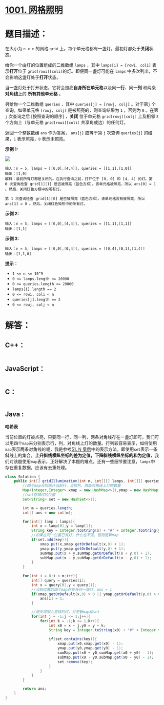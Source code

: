 # [1001. 网格照明](https://leetcode-cn.com/problems/grid-illumination/)

# 题目描述：

在大小为 `n x n` 的网格 `grid` 上，每个单元格都有一盏灯，最初灯都处于**关闭**状态。

给你一个由灯的位置组成的二维数组 `lamps` ，其中 `lamps[i] = [rowi, coli]` 表示**打开**位于 `grid[rowi][coli]`的灯。即便同一盏灯可能在 `lamps` 中多次列出，不会影响这盏灯处于**打开**状态。

当一盏灯处于打开状态，它将会照亮**自身所在单元格**以及同一**行**、同一**列** 和两条**对角线**上的 **所有其他单元格** 。

另给你一个二维数组 `queries` ，其中 `queries[j] = [rowj, colj]` 。对于第`j` 个查询，如果单元格 `[rowj, colj]` 是被照亮的，则查询结果为 `1` ，否则为 `0` 。在第 `j` 次查询之后 [按照查询的顺序] ，**关闭** 位于单元格 `grid[rowj][colj]` 上及相邻 `8` 个方向上（与单元格 `grid[rowi][coli]` 共享角或边）的任何灯。

返回一个整数数组 `ans` 作为答案， `ans[j]` 应等于第 `j` 次查询 `queries[j]` 的结果，`1` 表示照亮，`0` 表示未照亮。



**示例 1:**

![](https://assets.leetcode.com/uploads/2020/08/19/illu_1.jpg)

```
输入：n = 5, lamps = [[0,0],[4,4]], queries = [[1,1],[1,0]]
输出：[1,0]
解释：最初所有灯都是关闭的。在执行查询之前，打开位于 [0, 0] 和 [4, 4] 的灯。第 0 次查询检查 grid[1][1] 是否被照亮（蓝色方框）。该单元格被照亮，所以 ans[0] = 1 。然后，关闭红色方框中的所有灯。

第 1 次查询检查 grid[1][0] 是否被照亮（蓝色方框）。该单元格没有被照亮，所以 ans[1] = 0 。然后，关闭红色矩形中的所有灯。

```

**示例 2:**

```
输入：n = 5, lamps = [[0,0],[4,4]], queries = [[1,1],[1,1]]
输出：[1,1]
```

**示例 3:**

```
输入：n = 5, lamps = [[0,0],[0,4]], queries = [[0,4],[0,1],[1,4]]
输出：[1,1,0]
```

**提示：**

- `1 <= n <= 10^9`
- `0 <= lamps.length <= 20000`
- `0 <= queries.length <= 20000`
- `lamps[i].length == 2`
- `0 <= rowi, coli < n`
- `queries[j].length == 2`
- `0 <= rowj, colj < n`


# 解答：

## C++：

```cpp

```

## JavaScript：

```javascript

```

## C：

```c

```

## Java :

**哈希表**   

当前位置的灯被点亮，只要同一行，同一列，两条对角线存在一盏灯即可。我们可以用四个`map`来分别表示行，列，对角线上灯的数量。行列较容易表示，如何使用`map`表示两条对角线的呢，我是参考[51. N 皇后](https://leetcode-cn.com/problems/n-queens/)中的表示方法，即使用`set`表示一条斜线上的集合，**上升斜线横纵坐标的差为定值，下降斜线横纵坐标的和为定值**，我们对该题使用`map`表示，正好解决了本题的难点。还有一些细节要注意，`lamps`中存在重复数据，应该有去重处理。

```java
class Solution {
    public int[] gridIllumination(int n, int[][] lamps, int[][] queries) {
        //四个map分别统计当前行，当前列，两条对角线上灯的数量
        Map<Integer,Integer> xmap = new HashMap<>(),ymap = new HashMap(),sumMap = new HashMap(),subMap = new HashMap();
        //set存储灯的位置
        Set<String> set = new HashSet<>();

        int m = queries.length;
        int[] ans = new int[m];

        for(int[] lamp : lamps){
            int x = lamp[0],y = lamp[1];
            String key = Integer.toString(x) + "#" + Integer.toString(y);           
            //如果在同一位置已有灯，什么也不做，否则更新map
            if(set.add(key)){
                xmap.put(x,xmap.getOrDefault(x,0) + 1);
                ymap.put(y,ymap.getOrDefault(y,0) + 1);
                sumMap.put(x + y,sumMap.getOrDefault(x + y,0) + 1);
                subMap.put(x - y,subMap.getOrDefault(x - y,0) + 1);
            }   
        }
        
        for(int i = 0;i < m;i++){
            int[] query = queries[i];
            int x = query[0],y = query[1];
            //当前位置的四个map存在任何一盏灯，ans = 1
            if(xmap.getOrDefault(x,0) > 0 || ymap.getOrDefault(y,0) > 0 || sumMap.getOrDefault(x + y,0) > 0 || subMap.getOrDefault(x - y,0) > 0){
                ans[i] = 1;
            }

            //熄灭周围九宫格的灯，并更新map和set
            for(int j = -1;j <= 1;j++){
                for(int k = -1;k <= 1;k++){
                    int x0 = x + j,y0 = y + k;
                    String key = Integer.toString(x0) + "#" + Integer.toString(y0);
                    
                    if(set.contains(key)){
                        xmap.put(x0,xmap.get(x0) - 1);
                        ymap.put(y0,ymap.get(y0) - 1);
                        sumMap.put(x0 + y0,sumMap.get(x0 + y0) - 1);
                        subMap.put(x0 - y0,subMap.get(x0 - y0) - 1);
                        set.remove(key);
                    }
                }
            } 
        }

        return ans;
    }
}
```

